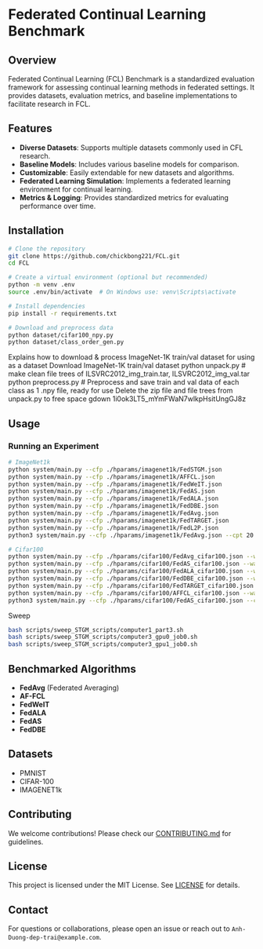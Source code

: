 # Federated Continual Learning Benchmark

## Overview
Federated Continual Learning (FCL) Benchmark is a standardized evaluation framework for assessing continual learning methods in federated settings. It provides datasets, evaluation metrics, and baseline implementations to facilitate research in FCL.

## Features
- **Diverse Datasets**: Supports multiple datasets commonly used in CFL research.
- **Baseline Models**: Includes various baseline models for comparison.
- **Customizable**: Easily extendable for new datasets and algorithms.
- **Federated Learning Simulation**: Implements a federated learning environment for continual learning.
- **Metrics & Logging**: Provides standardized metrics for evaluating performance over time.

## Installation
```sh
# Clone the repository
git clone https://github.com/chickbong221/FCL.git
cd FCL

# Create a virtual environment (optional but recommended)
python -m venv .env
source .env/bin/activate  # On Windows use: venv\Scripts\activate

# Install dependencies
pip install -r requirements.txt

# Download and preprocess data
python dataset/cifar100_npy.py
python dataset/class_order_gen.py
```

Explains how to download & process ImageNet-1K train/val dataset for using as a dataset
Download ImageNet-1K train/val dataset
python unpack.py # make clean file trees of ILSVRC2012_img_train.tar, ILSVRC2012_img_val.tar
python preprocess.py # Preprocess and save train and val data of each class as 1 .npy file, ready for use
Delete the zip file and file trees from unpack.py to free space
gdown 1i0ok3LT5_mYmFWaN7wlkpHsitUngGJ8z

## Usage
### Running an Experiment
```sh
# ImageNet1k
python system/main.py --cfp ./hparams/imagenet1k/FedSTGM.json 
python system/main.py --cfp ./hparams/imagenet1k/AFFCL.json
python system/main.py --cfp ./hparams/imagenet1k/FedWeIT.json
python system/main.py --cfp ./hparams/imagenet1k/FedAS.json
python system/main.py --cfp ./hparams/imagenet1k/FedALA.json
python system/main.py --cfp ./hparams/imagenet1k/FedDBE.json
python system/main.py --cfp ./hparams/imagenet1k/FedAvg.json
python system/main.py --cfp ./hparams/imagenet1k/FedTARGET.json
python system/main.py --cfp ./hparams/imagenet1k/FedL2P.json
python3 system/main.py --cfp ./hparams/imagenet1k/FedAvg.json --cpt 20 --nt 50 --log True --offlog True --note 20classes 

# Cifar100
python system/main.py --cfp ./hparams/cifar100/FedAvg_cifar100.json --wandb True --offlog True --log True --note final
python system/main.py --cfp ./hparams/cifar100/FedAS_cifar100.json --wandb True --offlog True --log True --note final
python system/main.py --cfp ./hparams/cifar100/FedALA_cifar100.json --wandb True --offlog True --log True --note final
python system/main.py --cfp ./hparams/cifar100/FedDBE_cifar100.json --wandb True --offlog True --log True --note final
python system/main.py --cfp ./hparams/cifar100/FedTARGET_cifar100.json --wandb True --offlog True --log True --note final
python system/main.py --cfp ./hparams/cifar100/AFFCL_cifar100.json --wandb True --offlog True --log True --note final
python3 system/main.py --cfp ./hparams/cifar100/FedAS_cifar100.json --cpt 20 --nt 15 --log True --offlog True --wandb True --note 20classes
```

Sweep
```sh
bash scripts/sweep_STGM_scripts/computer1_part3.sh
bash scripts/sweep_STGM_scripts/computer3_gpu0_job0.sh
bash scripts/sweep_STGM_scripts/computer3_gpu1_job0.sh
```

## Benchmarked Algorithms
- **FedAvg** (Federated Averaging)
- **AF-FCL** 
- **FedWeIT** 
- **FedALA** 
- **FedAS**
- **FedDBE**

## Datasets
- PMNIST
- CIFAR-100
- IMAGENET1k

## Contributing
We welcome contributions! Please check our [CONTRIBUTING.md](CONTRIBUTING.md) for guidelines.

## License
This project is licensed under the MIT License. See [LICENSE](LICENSE) for details.

## Contact
For questions or collaborations, please open an issue or reach out to `Anh-Duong-dep-trai@example.com`.
